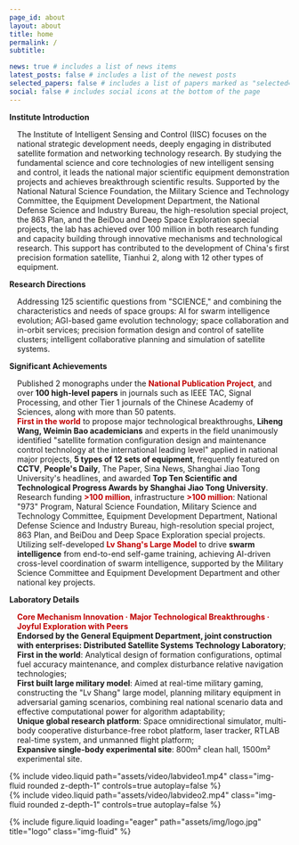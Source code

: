 ```yaml
---
page_id: about
layout: about
title: home
permalink: /
subtitle: 

news: true # includes a list of news items
latest_posts: false # includes a list of the newest posts
selected_papers: false # includes a list of papers marked as "selected={true}"
social: false # includes social icons at the bottom of the page
---
```



<div class="warning" >
<span>
<p style='margin-top:1em; text-align:left'>
<b> Institute Introduction</b></p>
<p style='margin-left:1em;'>
The Institute of Intelligent Sensing and Control (IISC) focuses on the national strategic development needs, deeply engaging in distributed satellite formation and networking technology research. By studying the fundamental science and core technologies of new intelligent sensing and control, it leads the national major scientific equipment demonstration projects and achieves breakthrough scientific results. Supported by the National Natural Science Foundation, the Military Science and Technology Committee, the Equipment Development Department, the National Defense Science and Industry Bureau, the high-resolution special project, the 863 Plan, and the BeiDou and Deep Space Exploration special projects, the lab has achieved over 100 million in both research funding and capacity building through innovative mechanisms and technological research. This support has contributed to the development of China's first precision formation satellite, Tianhui 2, along with 12 other types of equipment.
</p></span>
<span>
<p style='margin-top:1em; text-align:left'>
<b>Research Directions</b></p>
<p style='margin-left:1em;'>
Addressing 125 scientific questions from "SCIENCE," and combining the characteristics and needs of space groups: AI for swarm intelligence evolution; AGI-based game evolution technology; space collaboration and in-orbit services; precision formation design and control of satellite clusters; intelligent collaborative planning and simulation of satellite systems.
</p></span>
<span>
<p style='margin-top:1em; text-align:left'>
<b>Significant Achievements</b></p>
<p style='margin-left:1em;'>
Published 2 monographs under the <span style="color:#c00000"><b>National Publication Project</b></span>, and over <b>100 high-level papers</b> in journals such as IEEE TAC, Signal Processing, and other Tier 1 journals of the Chinese Academy of Sciences, along with more than 50 patents.
<br>
<span style="color:#c00000"><b>First in the world</b></span> to propose major technological breakthroughs, <b>Liheng Wang, Weimin Bao academicians</b> and experts in the field unanimously identified "satellite formation configuration design and maintenance control technology at the international leading level" applied in national major projects, <b>5 types of 12 sets of equipment</b>, frequently featured on <b>CCTV</b>, <b>People's Daily</b>, The Paper, Sina News, Shanghai Jiao Tong University's headlines, and awarded <b>Top Ten Scientific and Technological Progress Awards by Shanghai Jiao Tong University</b>.
<br>
Research funding <span style="color:#c00000"><b>>100 million</b></span>, infrastructure <span style="color:#c00000"><b>>100 million</b></span>: National "973" Program, Natural Science Foundation, Military Science and Technology Committee, Equipment Development Department, National Defense Science and Industry Bureau, high-resolution special project, 863 Plan, and BeiDou and Deep Space Exploration special projects.
<br>
Utilizing self-developed <span style="color:#c00000"><b>Lv Shang's Large Model</b></span> to drive <b>swarm intelligence</b> from end-to-end self-game training, achieving AI-driven cross-level coordination of swarm intelligence, supported by the Military Science Committee and Equipment Development Department and other national key projects.
</p></span>
<span>
<p style='margin-top:1em; text-align:left'>
<b>Laboratory Details</b></p>
<p style='margin-left:1em;'>
<span style="color:#c00000"><b>Core Mechanism Innovation · Major Technological Breakthroughs · Joyful Exploration with Peers</b></span>
<br>
<b>Endorsed by the General Equipment Department, joint construction with enterprises: Distributed Satellite Systems Technology Laboratory</b>;
<br>
<b>First in the world</b>: Analytical design of formation configurations, optimal fuel accuracy maintenance, and complex disturbance relative navigation technologies;
<br>
<b>First built large military model</b>: Aimed at real-time military gaming, constructing the "Lv Shang" large model, planning military equipment in adversarial gaming scenarios, combining real national scenario data and effective computational power for algorithm adaptability;
<br>
<b>Unique global research platform</b>: Space omnidirectional simulator, multi-body cooperative disturbance-free robot platform, laser tracker, RTLAB real-time system, and unmanned flight platform;
<br>
<b>Expansive single-body experimental site</b>: 800m² clean hall, 1500m² experimental site.
<div class="row mt-3">
    <div class="col-sm mt-3 mt-md-0">
        {% include video.liquid path="assets/video/labvideo1.mp4" class="img-fluid rounded z-depth-1" controls=true autoplay=false %}
    </div>
    <div class="col-sm mt-3 mt-md-0">
        {% include video.liquid path="assets/video/labvideo2.mp4" class="img-fluid rounded z-depth-1" controls=true autoplay=false %}
    </div>
</div>
<div class="caption">
</div>
</p></span>
</div>


<div class="row">
    <div class="col-sm mt-3 mt-md-0">
        {% include figure.liquid loading="eager" path="assets/img/logo.jpg" title="logo" class="img-fluid" %}
    </div>
</div>
<div class="caption">
</div>


